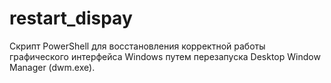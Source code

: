 # restart_dispay
Скрипт PowerShell для восстановления корректной работы графического интерфейса Windows путем перезапуска Desktop Window Manager (dwm.exe).
